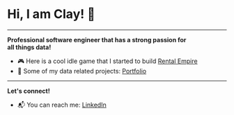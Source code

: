 **<h1>Hi, I am Clay! <span class="wave">👋</span></h1>**

______________

**Professional software engineer that has a strong passion for <br>
all things data!**

- 🎮 Here is a cool idle game that I started to build <a href="https://github.com/claydoers/RentalEmpire">Rental Empire</a>
- 💼 Some of my data related projects: <a href="https://github.com/claydoers/Portfolio">Portfolio</a>

_______________

**Let's connect!**
- 📬 You can reach me: <a href="https://www.linkedin.com/in/clay-doerschlag-674540124/">LinkedIn</a>

<!---
claydoers/claydoers is a ✨ special ✨ repository because its `README.md` (this file) appears on your GitHub profile.
You can click the Preview link to take a look at your changes.
--->
